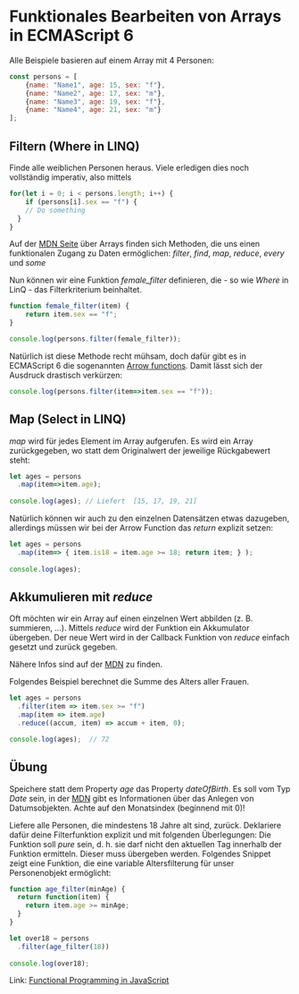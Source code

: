 # Funktionales Bearbeiten von Arrays in ECMAScript 6
Alle Beispiele basieren auf einem Array mit 4 Personen:
```javascript
const persons = [
    {name: "Name1", age: 15, sex: "f"},
    {name: "Name2", age: 17, sex: "m"},
    {name: "Name3", age: 19, sex: "f"},
    {name: "Name4", age: 21, sex: "m"}
];

```

## Filtern (Where in LINQ)
Finde alle weiblichen Personen heraus. Viele erledigen dies noch vollständig imperativ, also mittels
```javascript
for(let i = 0; i < persons.length; i++) {
	if (persons[i].sex == "f") {
  	// Do something
  }
}
```

Auf der [MDN Seite](https://developer.mozilla.org/de/docs/Web/JavaScript/Reference/Global_Objects/Array)
über Arrays finden sich Methoden, die uns einen funktionalen Zugang zu Daten ermöglichen: *filter*, *find*, *map*, *reduce*, *every* und *some*

Nun können wir eine Funktion *female_filter* definieren, die - so wie *Where* in LinQ - das Filterkriterium
beinhaltet.

```javascript
function female_filter(item) {
	return item.sex == "f";
}

console.log(persons.filter(female_filter));
```

Natürlich ist diese Methode recht mühsam, doch dafür gibt es in ECMAScript 6 die sogenannten 
[Arrow functions](https://developer.mozilla.org/en-US/docs/Web/JavaScript/Reference/Functions/Arrow_functions).
Damit lässt sich der Ausdruck drastisch verkürzen:

```javascript
console.log(persons.filter(item=>item.sex == "f"));
```

## Map (Select in LINQ)
*map* wird für jedes Element im Array aufgerufen. Es wird ein Array zurückgegeben, wo statt dem
Originalwert der jeweilige Rückgabewert steht:

```javascript
let ages = persons
  .map(item=>item.age);
  
console.log(ages); // Liefert  [15, 17, 19, 21]
```

Natürlich können wir auch zu den einzelnen Datensätzen etwas dazugeben, allerdings müssen wir bei
der Arrow Function das *return* explizit setzen:

```javascript
let ages = persons
  .map(item=> { item.is18 = item.age >= 18; return item; } );
  
console.log(ages);
```

## Akkumulieren mit *reduce*
Oft möchten wir ein Array auf einen einzelnen Wert abbilden (z. B. summieren, ...). Mittels *reduce*
wird der Funktion ein Akkumulator übergeben. Der neue Wert wird in der Callback Funktion von *reduce*
einfach gesetzt und zurück gegeben.

Nähere Infos sind auf der [MDN](https://developer.mozilla.org/de/docs/Web/JavaScript/Reference/Global_Objects/Array/Reduce)
zu finden.

Folgendes Beispiel berechnet die Summe des Alters aller Frauen.

```javascript
let ages = persons
  .filter(item => item.sex >= "f")
  .map(item => item.age)
  .reduce((accum, item) => accum + item, 0);

console.log(ages);  // 72
```

## Übung
Speichere statt dem Property *age* das Property *dateOfBirth*. Es soll vom Typ *Date* sein, in der
[MDN](https://developer.mozilla.org/de/docs/Web/JavaScript/Reference/Global_Objects/Date) gibt es
Informationen über das Anlegen von Datumsobjekten. Achte auf den Monatsindex (beginnend mit 0)!

Liefere alle Personen, die mindestens 18 Jahre alt sind, zurück. Deklariere dafür deine Filterfunktion explizit und
mit folgenden Überlegungen: Die Funktion soll *pure* sein, d. h. sie darf nicht den aktuellen Tag
innerhalb der Funktion ermitteln. Dieser muss übergeben werden. Folgendes Snippet zeigt eine Funktion,
die eine variable Altersfilterung für unser Personenobjekt ermöglicht:

```javascript
function age_filter(minAge) {
  return function(item) {
    return item.age >= minAge;
  }
}

let over18 = persons
  .filter(age_filter(18))
  
console.log(over18);
```

Link: [Functional Programming in JavaScript](https://www.freecodecamp.org/news/functional-programming-principles-in-javascript-1b8fc6c3563f/)